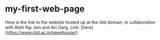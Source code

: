 # my-first-web-page
Here is the link to the website hosted up at the iiitd domain, in collaboration with Rishi Raj Jain and Avi Garg.
Link: [here]{https://www.iiitd.ac.in/openhouse/} 
